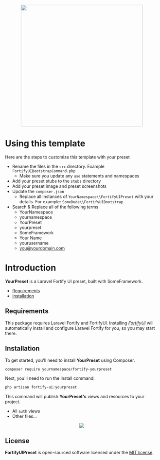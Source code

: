<p align="center"><img width="400" src="https://github.com/zacksmash/fortify-ui-preset/raw/master/fortify-preset-image.png"></p>

# Using this template

Here are the steps to customize this template with your preset

- Rename the files in the `src` directory. Example `FortifyUIBootstrapCommand.php`
    - Make sure you update any `use` statements and namespaces
- Add your preset stubs to the `stubs` directory
- Add your preset image and preset screenshots
- Update the `composer.json`
    - Replace all instances of `YourNamespace\\FortifyUIPreset` with your details. For example: `SomeDude\\FortifyUIBootstrap`
- Search & Replace all of the following terms
    - YourNamespace
    - yournamespace
    - YourPreset
    - yourpreset
    - SomeFramework
    - Your Name
    - yourusername
    - you@yourdomain.com


# Introduction

**YourPreset** is a Laravel Fortify UI preset, built with SomeFramework.

- [Requirements](#requirements)
- [Installation](#installation)

<a name="requirements"></a>
## Requirements

This package requires Laravel Fortify and FortifyUI. Installing [*FortifyUI*](https://github.com/zacksmash/fortify-ui) will automatically install and configure Laravel Fortify for you, so you may start there.

<a name="installation"></a>
## Installation

To get started, you'll need to install **YourPreset** using Composer.

```bash
composer require yournamespace/fortify-yourpreset
```

Next, you'll need to run the install command:

```bash
php artisan fortify-ui:yourpreset
```

This command will publish **YourPreset's** views and resources to your project.

- All `auth` views
- Other files...

<p align="center"><img  src="https://github.com/zacksmash/fortify-ui-preset/raw/master/fortify-preset-screenshot.png"></p>

## License

**FortifyUIPreset** is open-sourced software licensed under the [MIT license](LICENSE.md).
